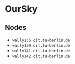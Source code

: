 # OurSky

## Nodes

- `wally135.cit.tu-berlin.de`
- `wally139.cit.tu-berlin.de`
- `wally141.cit.tu-berlin.de`
- `wally142.cit.tu-berlin.de`

